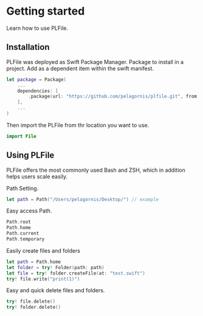 #  Getting started

Learn how to use PLFile.

## Installation
PLFile was deployed as Swift Package Manager. Package to install in a project. Add as a dependent item within the swift manifest.
```swift
let package = Package(
    ...
    dependencies: [
        .package(url: "https://github.com/pelagornis/plfile.git", from: "1.0.4")
    ],
    ...
)
```
Then import the PLFile from thr location you want to use.

```swift
import File
```

## Using PLFile
PLFile offers the most commonly used Bash and ZSH, which in addition helps users scale easily.

Path Setting.

```swift
let path = Path("/Users/pelagornis/Desktop/") // example
```
Easy access Path.
```swift
Path.root
Path.home
Path.current
Path.temporary
```
Easily create files and folders

```swift
let path = Path.home
let folder = try! Folder(path: path)
let file = try! folder.createFile(at: "test.swift")
try! file.write("print(1)")
```

Easy and quick delete files and folders.
``` swift
try! file.delete()
try! folder.delete()
```
